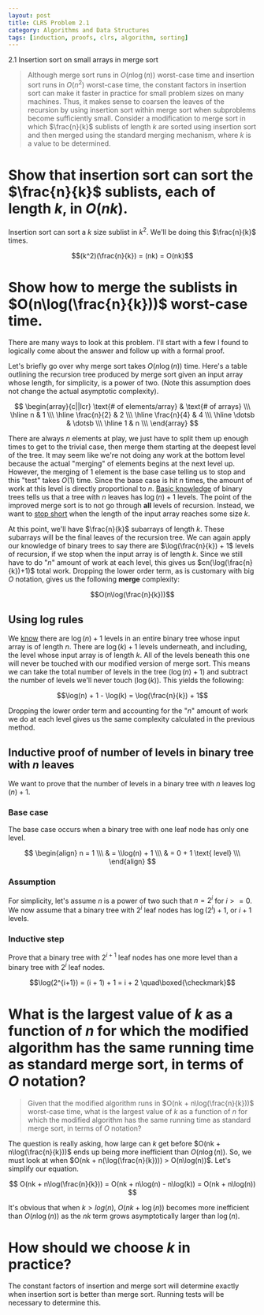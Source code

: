 ```yaml
---
layout: post
title: CLRS Problem 2.1
category: Algorithms and Data Structures
tags: [induction, proofs, clrs, algorithm, sorting]
---
```


2.1 Insertion sort on small arrays in merge sort

> Although merge sort runs in $O(n\log(n))$ worst-case time and insertion sort runs
> in $O(n^2)$ worst-case time, the constant factors in insertion sort can make it faster
> in practice for small problem sizes on many machines. Thus, it makes sense to
> coarsen the leaves of the recursion by using insertion sort within merge sort when
> subproblems become sufficiently small. Consider a modification to merge sort in
> which $\frac{n}{k}$ sublists of length $k$ are sorted using insertion sort and then merged
> using the standard merging mechanism, where $k$ is a value to be determined.

# Show that insertion sort can sort the $\frac{n}{k}$ sublists, each of length $k$, in $O(nk)$.
Insertion sort can sort a $k$ size sublist in $k^2$. We'll be doing this $\frac{n}{k}$ times.

$$(k^2)(\frac{n}{k}) = (nk) = O(nk)$$

# Show how to merge the sublists in $O(n\log(\frac{n}{k}))$ worst-case time.

There are many ways to look at this problem. I'll start with a few I found to logically
come about the answer and follow up with a formal proof.

Let's briefly go over why merge sort takes $O(n\log(n))$ time. Here's a table
outlining the recursion tree produced by merge sort given an input array whose
length, for simplicity, is a power of two. (Note this assumption does not change
the actual asymptotic complexity).

$$
\begin{array}{c||lcr}
\text{# of elements/array} & \text{# of arrays} \\\
\hline
n & 1 \\\
\hline
\frac{n}{2} & 2 \\\
\hline
\frac{n}{4} & 4 \\\
\hline
\dotsb & \dotsb \\\
\hline
1 & n \\\
\end{array}
$$

There are always $n$ elements at play, we just have to split them up enough times to get to the
trivial case, then merge them starting at the deepest level of the tree. It may seem like we're
not doing any work at the bottom level because the actual "merging" of elements begins at the next
level up. However, the merging of 1 element is the base case telling us to stop and this "test"
takes $O(1)$ time. Since the base case is hit $n$ times, the amount of work at this level is
directly proportional to $n$. [Basic knowledge](#levels-induction) of binary trees tells us that
a tree with $n$ leaves has $\log(n) + 1$ levels. The point of the improved merge sort is to not
go through **all** levels of recursion. Instead, we want to
[stop short](https://www.youtube.com/watch?v=IzkEFWrMVys) when the length of the input array
reaches some size $k$.

At this point, we'll have $\frac{n}{k}$ subarrays of length $k$. These subarrays will be the
final leaves of the recursion tree. We can again apply our knowledge of binary trees to say
there are $\log(\frac{n}{k}) + 1$ levels of recursion, if we stop when the input array is of
length $k$. Since we still have to do "$n$" amount of work at each level, this gives us
$cn(\log(\frac{n}{k})+1)$ total work. Dropping the lower order term, as is customary with big
$O$ notation, gives us the following **merge** complexity:

$$O(n\log(\frac{n}{k}))$$

## Using log rules

We [know](#levels-induction) there are $\log(n) + 1$ levels in an entire binary tree whose input
array is of length $n$. There are $\log(k) + 1$ levels underneath, and including, the level whose
input array is of length $k$. All of the levels beneath this one will never be touched with our
modified version of merge sort. This means we can take the total number of levels in the tree
($\log(n) + 1$) and subtract the number of levels we'll never touch ($\log(k)$). This yields the
following:

$$\log(n) + 1 - \log(k) = \log(\frac{n}{k}) + 1$$

Dropping the lower order term and accounting for the "$n$" amount of work we do at each level
gives us the same complexity calculated in the previous method.


<a name="levels-induction"></a>
## Inductive proof of number of levels in binary tree with $n$ leaves
We want to prove that the number of levels in a binary tree with $n$ leaves $\log(n) + 1$.

### Base case
The base case occurs when a binary tree with one leaf node has only one level.

$$
  \begin{align}
      n = 1 \\\
      & = \\log(n) + 1 \\\
      & = 0 + 1 \text{ level} \\\
  \end{align}
$$

### Assumption
For simplicity, let's assume $n$ is a power of two such that $n = 2^i$ for $i >= 0$.
We now assume that a binary tree with $2^i$ leaf nodes has $\log(2^i) + 1$, or $i+1$
levels.

### Inductive step
Prove that a binary tree with $2^{i+1}$ leaf nodes has one more level than a binary
tree with $2^i$ leaf nodes.

$$\log(2^{i+1}) = (i + 1) + 1 = i + 2 \quad\boxed{\checkmark}$$

# What is the largest value of $k$ as a function of $n$ for which the modified algorithm has the same running time as standard merge sort, in terms of $O$ notation?

> Given that the modified algorithm runs in $O(nk + n\log(\frac{n}{k}))$ worst-case time, what
> is the largest value of $k$ as a function of $n$ for which the modified algorithm has the same
> running time as standard merge sort, in terms of $O$ notation?

The question is really asking, how large can $k$ get before $O(nk + n\log(\frac{n}{k}))$ ends
up being more inefficient than $O(n\log(n))$. So, we must look at when
$O(nk + n(\log(\frac{n}{k}))) > O(n\log(n))$. Let's simplify our equation.

$$ O(nk + n\log(\frac{n}{k})) = O(nk + n\log(n) - n\log(k)) = O(nk + n\log(n)) $$

It's obvious that when $k > log(n)$, $O(nk + \log(n))$ becomes more inefficient than
$O(n\log(n))$ as the $nk$ term grows asymptotically larger than $\log(n)$.

# How should we choose $k$ in practice?

The constant factors of insertion and merge sort will determine exactly when insertion
sort is better than merge sort. Running tests will be necessary to determine this.
